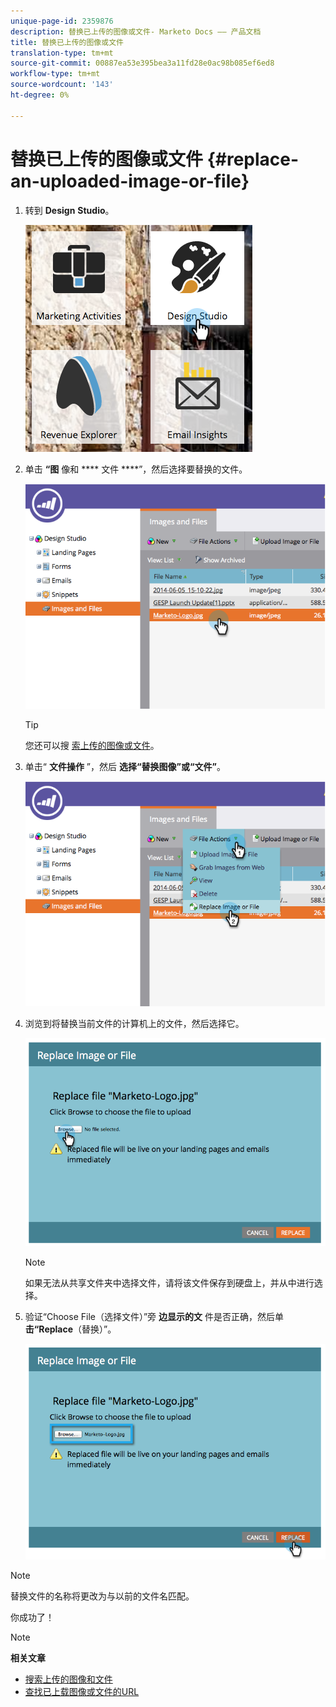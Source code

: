 ```yaml
---
unique-page-id: 2359876
description: 替换已上传的图像或文件- Marketo Docs —— 产品文档
title: 替换已上传的图像或文件
translation-type: tm+mt
source-git-commit: 00887ea53e395bea3a11fd28e0ac98b085ef6ed8
workflow-type: tm+mt
source-wordcount: '143'
ht-degree: 0%

---
```



# 替换已上传的图像或文件 {#replace-an-uploaded-image-or-file}

1. 转到 **Design** **Studio**。

   ![](assets/designstudio-6.png)

1. 单击 **“图** 像和 **** 文件 ****”，然后选择要替换的文件。

   ![](assets/image2014-9-16-11-3a21-3a48.png)

   >[!TIP]
   >
   >您还可以搜 [索上传的图像或文件](search-uploaded-images-and-files.md)。

1. 单击“ **文件操作** ”，然后 **选择“替换图像”或“文件”**。

   ![](assets/image2014-9-16-11-3a21-3a55.png)

1. 浏览到将替换当前文件的计算机上的文件，然后选择它。

   ![](assets/image2014-9-16-11-3a22-3a2.png)

   >[!NOTE]
   >
   >如果无法从共享文件夹中选择文件，请将该文件保存到硬盘上，并从中进行选择。

1. 验证“Choose File（选择文件）”旁 **边显示的文** 件是否正确，然后单 **击“Replace**（替换）”。

   ![](assets/image2014-9-16-11-3a22-3a12.png)

>[!NOTE]
>
>替换文件的名称将更改为与以前的文件名匹配。

你成功了！

>[!NOTE]
>
>**相关文章**
>
>* [搜索上传的图像和文件](search-uploaded-images-and-files.md)
>* [查找已上载图像或文件的URL](find-the-url-of-an-uploaded-image-or-file.md)

>




